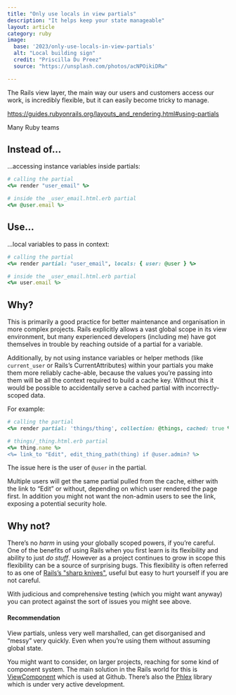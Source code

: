 ```yaml
---
title: "Only use locals in view partials"
description: "It helps keep your state manageable"
layout: article
category: ruby
image:
  base: '2023/only-use-locals-in-view-partials'
  alt: "Local building sign"
  credit: "Priscilla Du Preez"
  source: "https://unsplash.com/photos/acNPOikiDRw"

---
```


The Rails view layer, the main way our users and customers access our work, is incredibly flexible, but it can easily become tricky to manage.

https://guides.rubyonrails.org/layouts_and_rendering.html#using-partials

Many Ruby teams 

## Instead of…

…accessing instance variables inside partials:

```ruby
# calling the partial
<%= render "user_email" %>

# inside the _user_email.html.erb partial
<%= @user.email %>
```


## Use…

…local variables to pass in context:

```ruby
# calling the partial
<%= render partial: "user_email", locals: { user: @user } %>

# inside the _user_email.html.erb partial
<%= user.email %>
```


## Why?

This is primarily a good practice for better maintenance and organisation in more complex projects. Rails explicitly allows a vast global scope in its view environment, but many experienced developers (including me) have got themselves in trouble by reaching outside of a partial for a variable.

Additionally, by not using instance variables or helper methods (like `current_user` or Rails’s CurrentAttributes) within your partials you make them more reliably cache-able, because the values you’re passing into them will be all the context required to build a cache key. Without this it would be possible to accidentally serve a cached partial with incorrectly-scoped data.

For example:

```ruby
# calling the partial
<%= render partial: 'things/thing', collection: @things, cached: true %>

# things/_thing.html.erb partial
<%= thing.name %>
<%= link_to "Edit", edit_thing_path(thing) if @user.admin? %>
```

The issue here is the user of `@user` in the partial.

Multiple users will get the same partial pulled from the cache, either with the link to “Edit” or without, depending on which user rendered the page first. In addition you might not want the non-admin users to see the link, exposing a potential security hole.


## Why not?

There’s no _harm_ in using your globally scoped powers, if you’re careful. One of the benefits of using Rails when you first learn is its flexibility and ability to just _do stuff_. However as a project continues to grow in scope this flexibility can be a source of surprising bugs. This flexibility is often referred to as one of [Rails’s "sharp knives"](https://rubyonrails.org/doctrine#provide-sharp-knives), useful but easy to hurt yourself if you are not careful.

With judicious and comprehensive testing (which you might want anyway) you can protect against the sort of issues you might see above.


#### Recommendation

View partials, unless very well marshalled, can get disorganised and “messy” very quickly. Even when you’re using them without assuming global state.

You might want to consider, on larger projects, reaching for some kind of component system. The main solution in the Rails world for this is [ViewComponent](https://viewcomponent.org/) which is used at Github. There’s also the [Phlex](https://www.phlex.fun/) library which is under very active development.
